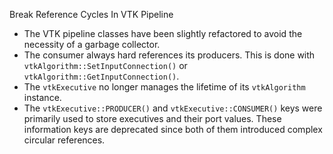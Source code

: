 Break Reference Cycles In VTK Pipeline

- The VTK pipeline classes have been slightly refactored to avoid the
necessity of a garbage collector.
- The consumer always hard references its producers. This is done with
`vtkAlgorithm::SetInputConnection()` or `vtkAlgorithm::GetInputConnection()`.
- The `vtkExecutive` no longer manages the lifetime of its `vtkAlgorithm` instance.
- The `vtkExecutive::PRODUCER()` and `vtkExecutive::CONSUMER()` keys were primarily
used to store executives and their port values. These information keys are deprecated
since both of them introduced complex circular references.
